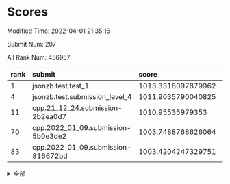 # Scores

Modified Time: 2022-04-01 21:35:16

Submit Num: 207

All Rank Num: 456957

| rank |               submit               |       score        |       sigma        | pk_num |
| :--- | :--------------------------------- | :----------------- | :----------------- | :----- |
| 1    | jsonzb.test.test_1                 | 1013.3318097879962 | 0.8098063809885354 | 8830   |
| 4    | jsonzb.test.submission_level_4     | 1011.9035790040825 | 0.8244492116396085 | 8829   |
| 11   | cpp.21_12_24.submission-2b2ea0d7   | 1010.95535979353   | 0.7790844193712614 | 8824   |
| 70   | cpp.2022_01_09.submission-5b0e3de2 | 1003.7488768626064 | 0.7204317436677772 | 8832   |
| 83   | cpp.2022_01_09.submission-816672bd | 1003.4204247329751 | 0.7229038124612991 | 8830   |


<details>
<summary>全部</summary>

| rank |                 submit                 |       score        |       sigma        | pk_num |
| :--- | :------------------------------------- | :----------------- | :----------------- | :----- |
| 1    | jsonzb.test.test_1                     | 1013.3318097879962 | 0.8098063809885354 | 8830   |
| 2    | gobigger.level_3.submission_level_3_13 | 1012.1311739917209 | 0.7778206203565895 | 8828   |
| 3    | gobigger.level_3.submission_level_3_48 | 1011.994924221748  | 0.7719672075935906 | 8830   |
| 4    | jsonzb.test.submission_level_4         | 1011.9035790040825 | 0.8244492116396085 | 8829   |
| 5    | gobigger.level_3.submission_level_3_9  | 1011.6069212769805 | 0.777473135719902  | 8830   |
| 6    | gobigger.level_3.submission_level_3_16 | 1011.586905607087  | 0.7859835247217057 | 8833   |
| 7    | gobigger.level_3.submission_level_3_25 | 1011.37465716623   | 0.7538563883805747 | 8834   |
| 8    | gobigger.level_3.submission_level_3_20 | 1011.3239227296363 | 0.7600773467855884 | 8832   |
| 9    | gobigger.level_3.submission_level_3_38 | 1011.242888214719  | 0.7604815352422196 | 8825   |
| 10   | gobigger.level_3.submission_level_3_41 | 1010.9858093580544 | 0.7552276183790516 | 8835   |
| 11   | cpp.21_12_24.submission-2b2ea0d7       | 1010.95535979353   | 0.7790844193712614 | 8824   |
| 12   | gobigger.level_3.submission_level_3_7  | 1010.8982658809329 | 0.7957605556764334 | 8829   |
| 13   | gobigger.level_3.submission_level_3_26 | 1010.702769992926  | 0.8094167836020216 | 8829   |
| 14   | gobigger.level_3.submission_level_3_37 | 1010.6676870482139 | 0.7643130561844219 | 8827   |
| 15   | gobigger.level_3.submission_level_3_36 | 1010.569202283944  | 0.7948764620450471 | 8829   |
| 16   | gobigger.level_3.submission_level_3_1  | 1010.4770768035265 | 0.7728501795094446 | 8831   |
| 17   | gobigger.level_3.submission_level_3_0  | 1010.4479925355354 | 0.755504516133211  | 8829   |
| 18   | gobigger.level_3.submission_level_3_31 | 1010.4142026244517 | 0.7614500877355901 | 8831   |
| 19   | gobigger.level_3.submission_level_3_47 | 1010.2846518883725 | 0.7686411742657131 | 8834   |
| 20   | gobigger.level_3.submission_level_3_39 | 1010.236858585192  | 0.7472145077646265 | 8825   |
| 21   | gobigger.level_3.submission_level_3_12 | 1010.235487139088  | 0.7591228570028863 | 8832   |
| 22   | gobigger.level_3.submission_level_3_4  | 1010.1545810058411 | 0.7585569945899501 | 8833   |
| 23   | gobigger.level_3.submission_level_3_45 | 1010.1306301814654 | 0.7535480367657125 | 8832   |
| 24   | gobigger.level_3.submission_level_3_32 | 1010.1136818170322 | 0.7640207907691455 | 8831   |
| 25   | gobigger.level_3.submission_level_3_28 | 1010.1135389418159 | 0.7521918188202928 | 8831   |
| 26   | gobigger.level_3.submission_level_3_11 | 1010.1110641068008 | 0.7475210040812492 | 8831   |
| 27   | gobigger.level_3.submission_level_3_2  | 1010.0039038408446 | 0.7506552564906623 | 8829   |
| 28   | gobigger.level_3.submission_level_3_34 | 1009.9553949094579 | 0.7556379075340711 | 8827   |
| 29   | gobigger.level_3.submission_level_3_8  | 1009.9387374349557 | 0.7416305587253302 | 8830   |
| 30   | gobigger.level_3.submission_level_3_3  | 1009.9173602600534 | 0.7585357917323721 | 8829   |
| 31   | gobigger.level_3.submission_level_3_15 | 1009.8956491974883 | 0.7525996048514265 | 8828   |
| 32   | gobigger.level_3.submission_level_3_30 | 1009.8930222583828 | 0.7548253234312314 | 8829   |
| 33   | gobigger.level_3.submission_level_3_35 | 1009.8329408203934 | 0.739178612765019  | 8834   |
| 34   | gobigger.level_3.submission_level_3_22 | 1009.8067764139057 | 0.7605628335899689 | 8834   |
| 35   | gobigger.level_3.submission_level_3_27 | 1009.7751801673315 | 0.7633956373194393 | 8828   |
| 36   | gobigger.level_3.submission_level_3_14 | 1009.7669822109285 | 0.7340691437290117 | 8831   |
| 37   | gobigger.level_3.submission_level_3_23 | 1009.7651365157617 | 0.7384328882590804 | 8830   |
| 38   | gobigger.level_3.submission_level_3_29 | 1009.7336517141889 | 0.7673134800854    | 8830   |
| 39   | gobigger.level_3.submission_level_3_6  | 1009.7133495945416 | 0.770285952803131  | 8831   |
| 40   | gobigger.level_3.submission_level_3_10 | 1009.6865356586368 | 0.7455805601319219 | 8832   |
| 41   | gobigger.level_3.submission_level_3_46 | 1009.6069130657783 | 0.7626798745877882 | 8829   |
| 42   | gobigger.level_3.submission_level_3_5  | 1009.5490148805324 | 0.7631547341989744 | 8832   |
| 43   | gobigger.level_3.submission_level_3_44 | 1009.5226592249304 | 0.7629136859116454 | 8825   |
| 44   | gobigger.level_3.submission_level_3_24 | 1009.4967510860324 | 0.7455853857595023 | 8829   |
| 45   | gobigger.level_3.submission_level_3_49 | 1009.480029797644  | 0.7620606620795691 | 8831   |
| 46   | gobigger.level_3.submission_level_3_19 | 1009.3150049318655 | 0.7582555152496382 | 8830   |
| 47   | gobigger.level_3.submission_level_3_40 | 1009.2708941872581 | 0.7489126838046594 | 8834   |
| 48   | gobigger.level_3.submission_level_3_18 | 1009.064250097622  | 0.757029080054075  | 8831   |
| 49   | gobigger.level_3.submission_level_3_21 | 1008.9534253841591 | 0.7365451199997619 | 8831   |
| 50   | gobigger.level_3.submission_level_3_33 | 1008.8906423896268 | 0.7455702095020615 | 8829   |
| 51   | gobigger.level_3.submission_level_3_43 | 1008.6035161891472 | 0.7517501900071472 | 8833   |
| 52   | gobigger.level_3.submission_level_3_42 | 1008.037119936076  | 0.7391109432146823 | 8829   |
| 53   | gobigger.level_3.submission_level_3_17 | 1007.8755545332027 | 0.7339013663214873 | 8832   |
| 54   | gobigger.level_1.submission_level_1_41 | 1004.593296916239  | 0.7247007091144179 | 8833   |
| 55   | gobigger.level_1.submission_level_1_22 | 1004.5404312352423 | 0.7199199793175223 | 8828   |
| 56   | gobigger.level_1.submission_level_1_28 | 1004.4134463189648 | 0.7166702649880108 | 8832   |
| 57   | gobigger.level_1.submission_level_1_35 | 1004.3514312215582 | 0.7256532806678094 | 8832   |
| 58   | gobigger.level_1.submission_level_1_43 | 1004.2676485329196 | 0.7161078600534263 | 8829   |
| 59   | gobigger.level_1.submission_level_1_0  | 1004.2259431554613 | 0.7199750302174459 | 8831   |
| 60   | gobigger.level_1.submission_level_1_47 | 1004.0985245816931 | 0.7279601372771836 | 8829   |
| 61   | gobigger.level_1.submission_level_1_21 | 1003.9473557898227 | 0.7188623028112011 | 8831   |
| 62   | gobigger.level_1.submission_level_1_36 | 1003.927669400736  | 0.7260121144896766 | 8831   |
| 63   | gobigger.level_1.submission_level_1_24 | 1003.9214353584102 | 0.7087899548296921 | 8835   |
| 64   | gobigger.level_1.submission_level_1_44 | 1003.9180366469869 | 0.7194969977225667 | 8831   |
| 65   | gobigger.level_1.submission_level_1_33 | 1003.9006017266715 | 0.7149989791411145 | 8828   |
| 66   | gobigger.level_1.submission_level_1_39 | 1003.899934513139  | 0.7237448305362473 | 8832   |
| 67   | gobigger.level_1.submission_level_1_26 | 1003.8910454593606 | 0.7158962713951537 | 8832   |
| 68   | gobigger.level_1.submission_level_1_38 | 1003.8053753928244 | 0.7169127799832374 | 8832   |
| 69   | gobigger.level_1.submission_level_1_40 | 1003.774638849962  | 0.7019373903426968 | 8831   |
| 70   | cpp.2022_01_09.submission-5b0e3de2     | 1003.7488768626064 | 0.7204317436677772 | 8832   |
| 71   | gobigger.level_1.submission_level_1_32 | 1003.68885483249   | 0.7157515463205402 | 8828   |
| 72   | gobigger.level_1.submission_level_1_46 | 1003.6871776705568 | 0.7136827629752561 | 8831   |
| 73   | gobigger.level_1.submission_level_1_29 | 1003.6398116808098 | 0.7122147347533088 | 8833   |
| 74   | gobigger.level_1.submission_level_1_25 | 1003.6395200490813 | 0.7238198758868853 | 8826   |
| 75   | gobigger.level_1.submission_level_1_20 | 1003.5594302461225 | 0.7177065681598791 | 8829   |
| 76   | gobigger.level_1.submission_level_1_8  | 1003.5438653174177 | 0.7216184084636038 | 8833   |
| 77   | gobigger.level_1.submission_level_1_23 | 1003.5382180546337 | 0.6994879210564442 | 8836   |
| 78   | gobigger.level_1.submission_level_1_18 | 1003.5311914892372 | 0.7163895422850418 | 8833   |
| 79   | gobigger.level_1.submission_level_1_16 | 1003.5190448978846 | 0.7214437248479648 | 8829   |
| 80   | gobigger.level_1.submission_level_1_9  | 1003.513703814683  | 0.7211654984474722 | 8828   |
| 81   | gobigger.level_1.submission_level_1_37 | 1003.4863189682035 | 0.7133630208295854 | 8827   |
| 82   | gobigger.level_1.submission_level_1_34 | 1003.4318834240041 | 0.7134494824197694 | 8828   |
| 83   | cpp.2022_01_09.submission-816672bd     | 1003.4204247329751 | 0.7229038124612991 | 8830   |
| 84   | gobigger.level_1.submission_level_1_11 | 1003.3432070996314 | 0.7209301461173849 | 8833   |
| 85   | gobigger.level_1.submission_level_1_31 | 1003.2850362126029 | 0.7134943246997987 | 8827   |
| 86   | gobigger.level_1.submission_level_1_5  | 1003.2717652036632 | 0.713517646485963  | 8830   |
| 87   | gobigger.level_1.submission_level_1_13 | 1003.2596325304165 | 0.7125988786024515 | 8823   |
| 88   | gobigger.level_1.submission_level_1_19 | 1003.2009941691907 | 0.7095223028954933 | 8833   |
| 89   | gobigger.level_1.submission_level_1_48 | 1003.1785828523678 | 0.7051733522581938 | 8826   |
| 90   | gobigger.level_1.submission_level_1_42 | 1003.0462804011711 | 0.7160631399314568 | 8829   |
| 91   | gobigger.level_1.submission_level_1_30 | 1003.0299812879803 | 0.7197683283385277 | 8830   |
| 92   | gobigger.level_1.submission_level_1_27 | 1003.0268138697191 | 0.7234905080407555 | 8829   |
| 93   | gobigger.level_1.submission_level_1_15 | 1002.9883238246736 | 0.7109116330057788 | 8830   |
| 94   | gobigger.level_1.submission_level_1_12 | 1002.9405868575338 | 0.7199471233325474 | 8831   |
| 95   | gobigger.level_1.submission_level_1_2  | 1002.9316740994358 | 0.7145055962399677 | 8826   |
| 96   | gobigger.level_1.submission_level_1_10 | 1002.8545322126649 | 0.7068623788902463 | 8828   |
| 97   | gobigger.level_1.submission_level_1_7  | 1002.8341436945625 | 0.720580193563578  | 8831   |
| 98   | gobigger.level_1.submission_level_1_49 | 1002.7999692530528 | 0.7104981470285998 | 8830   |
| 99   | gobigger.level_1.submission_level_1_6  | 1002.7937801209335 | 0.7163881653768298 | 8831   |
| 100  | gobigger.level_1.submission_level_1_4  | 1002.7419844824798 | 0.7171852045880447 | 8833   |
| 101  | gobigger.level_1.submission_level_1_45 | 1002.7254685896365 | 0.7097295174808189 | 8833   |
| 102  | gobigger.level_1.submission_level_1_1  | 1002.7193131460529 | 0.7174726155230604 | 8828   |
| 103  | gobigger.level_1.submission_level_1_3  | 1002.7085972833723 | 0.7217152434905687 | 8834   |
| 104  | gobigger.level_1.submission_level_1_14 | 1002.4934940470221 | 0.7189874414424158 | 8826   |
| 105  | gobigger.level_1.submission_level_1_17 | 1002.0752534332283 | 0.7149353332752916 | 8829   |
| 106  | gobigger.random.submission_random_42   | 997.8959882960548  | 0.7134096239248127 | 8832   |
| 107  | gobigger.random.submission_random_38   | 997.7929694393514  | 0.702774839438452  | 8828   |
| 108  | gobigger.random.submission_random_35   | 997.3313310756815  | 0.7053022909180929 | 8833   |
| 109  | gobigger.random.submission_random_1    | 997.0132749858528  | 0.7176556814507755 | 8828   |
| 110  | gobigger.random.submission_random_48   | 996.8362956847694  | 0.7085204835548181 | 8832   |
| 111  | gobigger.random.submission_random_11   | 996.755943585094   | 0.7098816941609607 | 8830   |
| 112  | gobigger.random.submission_random_30   | 996.6799038183972  | 0.7182231937897597 | 8830   |
| 113  | gobigger.random.submission_random_45   | 996.6455382011811  | 0.7066859882300748 | 8830   |
| 114  | gobigger.random.submission_random_26   | 996.5822450800854  | 0.7086091916864867 | 8835   |
| 115  | gobigger.random.submission_random_9    | 996.5415989748501  | 0.7282179933150467 | 8832   |
| 116  | gobigger.random.submission_random_39   | 996.5015236057778  | 0.7130544599675066 | 8824   |
| 117  | gobigger.random.submission_random_18   | 996.4199899899708  | 0.720106161874529  | 8831   |
| 118  | gobigger.random.submission_random_7    | 996.4106477965737  | 0.7048583968269128 | 8832   |
| 119  | gobigger.random.submission_random_10   | 996.3431930044899  | 0.7194287869351614 | 8831   |
| 120  | gobigger.random.submission_random_15   | 996.2615638516799  | 0.7129145966078269 | 8831   |
| 121  | gobigger.random.submission_random_31   | 996.2204642026055  | 0.6946300936757068 | 8830   |
| 122  | gobigger.random.submission_random_20   | 996.1917588594496  | 0.712009184682924  | 8828   |
| 123  | gobigger.random.submission_random_22   | 996.1817636165715  | 0.70961253998781   | 8829   |
| 124  | gobigger.random.submission_random_13   | 996.1696628875253  | 0.7153394879640811 | 8826   |
| 125  | gobigger.random.submission_random_2    | 996.1379152167767  | 0.7185754985109799 | 8832   |
| 126  | gobigger.random.submission_random_6    | 996.0712872928091  | 0.7052772399390982 | 8829   |
| 127  | gobigger.random.submission_random_49   | 995.9915428038404  | 0.7215782556389527 | 8832   |
| 128  | gobigger.random.submission_random_5    | 995.97635165397    | 0.7236779320758984 | 8827   |
| 129  | gobigger.random.submission_random_28   | 995.9590504399764  | 0.7078432924214597 | 8832   |
| 130  | gobigger.random.submission_random_32   | 995.9498933664705  | 0.7061625353477224 | 8830   |
| 131  | gobigger.random.submission_random_17   | 995.9390858405753  | 0.6933928571841961 | 8830   |
| 132  | gobigger.random.submission_random_27   | 995.902254294296   | 0.7076901658897455 | 8828   |
| 133  | gobigger.random.submission_random_21   | 995.9001477798677  | 0.7159265780155954 | 8837   |
| 134  | gobigger.random.submission_random_43   | 995.8659724097101  | 0.7210589450541065 | 8829   |
| 135  | gobigger.random.submission_random_4    | 995.8627458613543  | 0.7081298857577918 | 8830   |
| 136  | gobigger.random.submission_random_37   | 995.8587032970128  | 0.7225414855371279 | 8828   |
| 137  | gobigger.random.submission_random_29   | 995.8029680134823  | 0.7028722045584548 | 8830   |
| 138  | gobigger.random.submission_random_47   | 995.7716131461891  | 0.7143608238369468 | 8831   |
| 139  | gobigger.random.submission_random_12   | 995.7070334747954  | 0.7281157003938504 | 8832   |
| 140  | gobigger.random.submission_random_40   | 995.6435608668714  | 0.7171649995420086 | 8833   |
| 141  | gobigger.random.submission_random_16   | 995.6336173355635  | 0.7178956284163502 | 8832   |
| 142  | gobigger.random.submission_random_44   | 995.6280581516213  | 0.7141744513528769 | 8832   |
| 143  | gobigger.random.submission_random_25   | 995.5515162759793  | 0.7071611966955328 | 8831   |
| 144  | gobigger.random.submission_random_23   | 995.5398423342675  | 0.7131717612901299 | 8826   |
| 145  | gobigger.random.submission_random_19   | 995.4959434566586  | 0.7121641316575658 | 8831   |
| 146  | gobigger.random.submission_random_36   | 995.4835685400376  | 0.7051983883792162 | 8826   |
| 147  | gobigger.random.submission_random_46   | 995.3537292646528  | 0.7188183582909893 | 8827   |
| 148  | gobigger.random.submission_random_8    | 995.3191883126634  | 0.7352677018161933 | 8832   |
| 149  | gobigger.random.submission_random_0    | 995.293419550498   | 0.7080363134497708 | 8831   |
| 150  | gobigger.random.submission_random_3    | 995.1898764541772  | 0.7146476870413588 | 8833   |
| 151  | gobigger.random.submission_random_34   | 994.9541206868952  | 0.7195131312599589 | 8831   |
| 152  | gobigger.random.submission_random_33   | 994.787475263177   | 0.7026350606028733 | 8835   |
| 153  | gobigger.random.submission_random_41   | 994.6224618782225  | 0.7110895274517065 | 8832   |
| 154  | gobigger.level_2.submission_level_2_6  | 994.4844686360617  | 0.7246841952222952 | 8828   |
| 155  | gobigger.random.submission_random_14   | 994.4048174592264  | 0.7203164235321258 | 8829   |
| 156  | gobigger.random.submission_random_24   | 994.2943010523121  | 0.7209703550092758 | 8834   |
| 157  | gobigger.level_2.submission_level_2_10 | 993.8933284017182  | 0.7460077128676502 | 8828   |
| 158  | gobigger.level_2.submission_level_2_11 | 993.4867704897138  | 0.7323883498846401 | 8831   |
| 159  | gobigger.level_2.submission_level_2_25 | 993.2694619693052  | 0.7340310824449597 | 8825   |
| 160  | gobigger.level_2.submission_level_2_47 | 993.1844789406847  | 0.7320538378270472 | 8832   |
| 161  | gobigger.level_2.submission_level_2_34 | 993.1496252916163  | 0.7331823165023075 | 8831   |
| 162  | gobigger.level_2.submission_level_2_33 | 993.0850710165395  | 0.7305432833212842 | 8828   |
| 163  | gobigger.level_2.submission_level_2_35 | 992.9839073347324  | 0.7359773161783627 | 8831   |
| 164  | gobigger.level_2.submission_level_2_48 | 992.8664468738568  | 0.742021997565558  | 8825   |
| 165  | gobigger.level_2.submission_level_2_42 | 992.73989565613    | 0.7413849521620217 | 8832   |
| 166  | gobigger.level_2.submission_level_2_39 | 992.6375263729072  | 0.7322417008112956 | 8832   |
| 167  | gobigger.level_2.submission_level_2_43 | 992.5377523173086  | 0.7389288581106541 | 8824   |
| 168  | gobigger.level_2.submission_level_2_0  | 992.502714918929   | 0.7518304768103687 | 8828   |
| 169  | gobigger.level_2.submission_level_2_7  | 992.4935085485358  | 0.7239635948295    | 8835   |
| 170  | gobigger.level_2.submission_level_2_38 | 992.4891026609372  | 0.7433070652401064 | 8830   |
| 171  | gobigger.level_2.submission_level_2_31 | 992.4568737449746  | 0.7302633023003854 | 8827   |
| 172  | gobigger.level_2.submission_level_2_27 | 992.4334258118795  | 0.7482437647363422 | 8827   |
| 173  | gobigger.level_2.submission_level_2_16 | 992.3825638133654  | 0.7536340767902872 | 8830   |
| 174  | gobigger.level_2.submission_level_2_15 | 992.3676077766896  | 0.7502920300312157 | 8835   |
| 175  | gobigger.level_2.submission_level_2_20 | 992.3653975381917  | 0.7342685674600428 | 8827   |
| 176  | gobigger.level_2.submission_level_2_46 | 992.3430335830433  | 0.7551826552386788 | 8830   |
| 177  | gobigger.level_2.submission_level_2_12 | 992.2896116395946  | 0.7344544119355235 | 8824   |
| 178  | gobigger.level_2.submission_level_2_44 | 992.2644900039261  | 0.7473035542668378 | 8825   |
| 179  | gobigger.level_2.submission_level_2_29 | 992.2623622292864  | 0.7382343295157875 | 8831   |
| 180  | gobigger.level_2.submission_level_2_2  | 992.2447081497356  | 0.759289362718946  | 8826   |
| 181  | gobigger.level_2.submission_level_2_36 | 992.2446857249058  | 0.7365725179008327 | 8829   |
| 182  | gobigger.level_2.submission_level_2_18 | 992.2045723366     | 0.7301210793917224 | 8832   |
| 183  | gobigger.level_2.submission_level_2_30 | 992.1922802065268  | 0.7507967228633727 | 8830   |
| 184  | gobigger.level_2.submission_level_2_8  | 992.1589103547656  | 0.7253619919414143 | 8832   |
| 185  | gobigger.level_2.submission_level_2_21 | 991.9118407500765  | 0.7472787966356415 | 8832   |
| 186  | gobigger.level_2.submission_level_2_17 | 991.839456589058   | 0.7455159556662588 | 8835   |
| 187  | gobigger.level_2.submission_level_2_24 | 991.8123823344301  | 0.73119464898258   | 8829   |
| 188  | gobigger.level_2.submission_level_2_19 | 991.7908977507853  | 0.7574592223512147 | 8832   |
| 189  | gobigger.level_2.submission_level_2_40 | 991.7868821362923  | 0.7569079883162915 | 8827   |
| 190  | gobigger.level_2.submission_level_2_28 | 991.768125265685   | 0.74466639608204   | 8832   |
| 191  | gobigger.level_2.submission_level_2_14 | 991.7238058013653  | 0.7480259380398897 | 8825   |
| 192  | gobigger.level_2.submission_level_2_1  | 991.6066072424953  | 0.7577978485991809 | 8829   |
| 193  | gobigger.level_2.submission_level_2_3  | 991.4104687512362  | 0.7449037804479933 | 8834   |
| 194  | gobigger.level_2.submission_level_2_45 | 991.3220775932491  | 0.7515729038595473 | 8829   |
| 195  | gobigger.level_2.submission_level_2_23 | 991.2988281020594  | 0.7401374182866406 | 8826   |
| 196  | gobigger.level_2.submission_level_2_32 | 991.1365227195578  | 0.7575936978113208 | 8834   |
| 197  | gobigger.level_2.submission_level_2_13 | 991.0686870776915  | 0.756868843137439  | 8830   |
| 198  | gobigger.level_2.submission_level_2_5  | 991.038306662091   | 0.7657224770251922 | 8829   |
| 199  | gobigger.level_2.submission_level_2_41 | 990.9832559621456  | 0.7552484156840021 | 8825   |
| 200  | gobigger.level_2.submission_level_2_37 | 990.9156222148224  | 0.762416642827978  | 8828   |
| 201  | gobigger.level_2.submission_level_2_4  | 990.8876215487335  | 0.761002999571168  | 8834   |
| 202  | gobigger.level_2.submission_level_2_26 | 990.6932104702158  | 0.7692606799771433 | 8827   |
| 203  | gobigger.level_2.submission_level_2_9  | 990.2472870705794  | 0.7722283664154502 | 8836   |
| 204  | gobigger.level_2.submission_level_2_22 | 990.2229563220594  | 0.759729784629958  | 8835   |
| 205  | gobigger.level_2.submission_level_2_49 | 989.854371827946   | 0.7757160693161838 | 8823   |
| 206  | gobigger.none.submission_none_0        | 975.968671898362   | 1.4121974572611966 | 8825   |
| 207  | gobigger.none.submission_none_1        | 974.5402309414764  | 1.717541998467755  | 8835   |

</details>